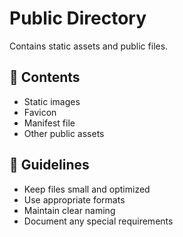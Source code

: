 # Public Directory

Contains static assets and public files.

## 📁 Contents

- Static images
- Favicon
- Manifest file
- Other public assets

## 📝 Guidelines

- Keep files small and optimized
- Use appropriate formats
- Maintain clear naming
- Document any special requirements